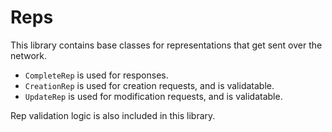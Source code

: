 # Reps

This library contains base classes for representations that get sent over the network.

- `CompleteRep` is used for responses.
- `CreationRep` is used for creation requests, and is validatable.
- `UpdateRep` is used for modification requests, and is validatable.

Rep validation logic is also included in this library.
